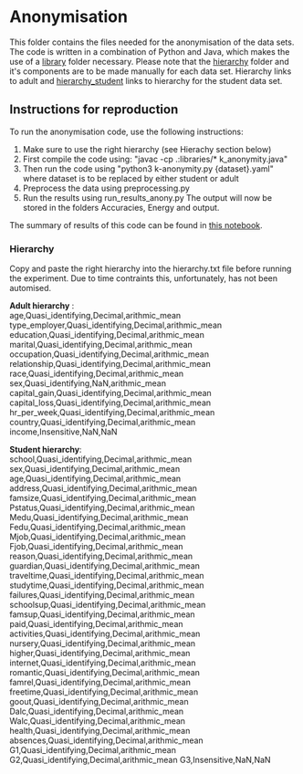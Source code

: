 # Anonymisation
This folder contains the files needed for the anonymisation of the data sets.
The code is written in a combination of Python and Java, which makes the use of a [library](https://github.com/PepijndeReus/ThesisAI/tree/main/Anonymisation/libraries) folder necessary.
Please note that the [hierarchy](https://github.com/PepijndeReus/ThesisAI/tree/main/Anonymisation/hierarchy) folder and it's components are to be made manually for each data set. Hierarchy links to adult and [hierarchy_student](https://github.com/PepijndeReus/ThesisAI/tree/main/Anonymisation/hierarchy_student) links to hierarchy for the student data set.

## Instructions for reproduction
To run the anonymisation code, use the following instructions:
1. Make sure to use the right hierarchy (see Hierachy section below)
2. First compile the code using:
"javac -cp .:libraries/* k_anonymity.java"
3. Then run the code using
"python3 k-anonymity.py {dataset}.yaml"
where dataset is to be replaced by either student or adult
4. Preprocess the data using preprocessing.py
5. Run the results using run_results_anony.py
The output will now be stored in the folders Accuracies, Energy and output.

The summary of results of this code can be found in [this notebook](https://github.com/PepijndeReus/ThesisAI/blob/main/Anonymisation/_Analysis.ipynb).

### Hierarchy
Copy and paste the right hierarchy into the hierarchy.txt file before running the experiment. Due to time contraints this, unfortunately, has not been automised.

**Adult hierarchy** :\
age,Quasi_identifying,Decimal,arithmic_mean
type_employer,Quasi_identifying,Decimal,arithmic_mean
education,Quasi_identifying,Decimal,arithmic_mean
marital,Quasi_identifying,Decimal,arithmic_mean
occupation,Quasi_identifying,Decimal,arithmic_mean
relationship,Quasi_identifying,Decimal,arithmic_mean
race,Quasi_identifying,Decimal,arithmic_mean
sex,Quasi_identifying,NaN,arithmic_mean
capital_gain,Quasi_identifying,Decimal,arithmic_mean
capital_loss,Quasi_identifying,Decimal,arithmic_mean
hr_per_week,Quasi_identifying,Decimal,arithmic_mean
country,Quasi_identifying,Decimal,arithmic_mean
income,Insensitive,NaN,NaN

**Student hierarchy**:\
school,Quasi_identifying,Decimal,arithmic_mean
sex,Quasi_identifying,Decimal,arithmic_mean
age,Quasi_identifying,Decimal,arithmic_mean
address,Quasi_identifying,Decimal,arithmic_mean
famsize,Quasi_identifying,Decimal,arithmic_mean
Pstatus,Quasi_identifying,Decimal,arithmic_mean
Medu,Quasi_identifying,Decimal,arithmic_mean
Fedu,Quasi_identifying,Decimal,arithmic_mean
Mjob,Quasi_identifying,Decimal,arithmic_mean
Fjob,Quasi_identifying,Decimal,arithmic_mean
reason,Quasi_identifying,Decimal,arithmic_mean
guardian,Quasi_identifying,Decimal,arithmic_mean
traveltime,Quasi_identifying,Decimal,arithmic_mean
studytime,Quasi_identifying,Decimal,arithmic_mean
failures,Quasi_identifying,Decimal,arithmic_mean
schoolsup,Quasi_identifying,Decimal,arithmic_mean
famsup,Quasi_identifying,Decimal,arithmic_mean
paid,Quasi_identifying,Decimal,arithmic_mean
activities,Quasi_identifying,Decimal,arithmic_mean
nursery,Quasi_identifying,Decimal,arithmic_mean
higher,Quasi_identifying,Decimal,arithmic_mean
internet,Quasi_identifying,Decimal,arithmic_mean
romantic,Quasi_identifying,Decimal,arithmic_mean
famrel,Quasi_identifying,Decimal,arithmic_mean
freetime,Quasi_identifying,Decimal,arithmic_mean
goout,Quasi_identifying,Decimal,arithmic_mean
Dalc,Quasi_identifying,Decimal,arithmic_mean
Walc,Quasi_identifying,Decimal,arithmic_mean
health,Quasi_identifying,Decimal,arithmic_mean
absences,Quasi_identifying,Decimal,arithmic_mean
G1,Quasi_identifying,Decimal,arithmic_mean
G2,Quasi_identifying,Decimal,arithmic_mean
G3,Insensitive,NaN,NaN
